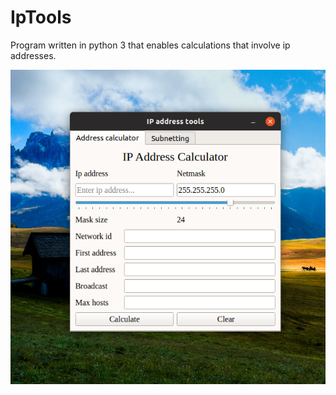 # IpTools
Program written in python 3 that enables calculations that involve ip addresses.

![alt text](https://raw.githubusercontent.com/dimitrijekaranfilovic/IpTools/master/resources/screenshot.png)

